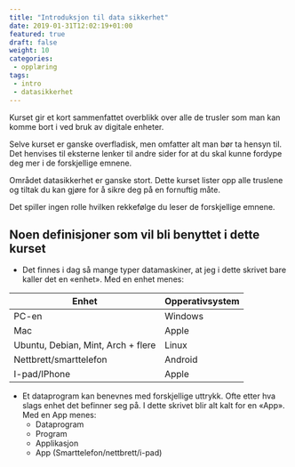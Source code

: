 ```yaml
---
title: "Introduksjon til data sikkerhet"
date: 2019-01-31T12:02:19+01:00
featured: true
draft: false
weight: 10
categories:
 - opplæring
tags:
 - intro
 - datasikkerhet
---
```



Kurset gir et kort sammenfattet overblikk over alle de trusler som man kan komme bort i ved bruk av digitale enheter.

Selve kurset er ganske overfladisk, men omfatter alt man bør ta hensyn til. Det henvises til eksterne lenker til andre sider for at du skal kunne fordype deg mer i de forskjellige emnene.

Området datasikkerhet er ganske stort. Dette kurset lister opp alle truslene og tiltak du kan gjøre for å sikre deg på en fornuftig måte.

Det spiller ingen rolle hvilken rekkefølge du leser de forskjellige emnene.



## Noen definisjoner som vil bli benyttet i dette kurset

- Det finnes i dag så mange typer datamaskiner, at jeg i dette skrivet bare kaller det en «enhet». Med en enhet menes:


Enhet | Opperativsystem
------- | -------
PC-en | Windows
Mac | Apple
Ubuntu, Debian, Mint, Arch + flere | Linux
Nettbrett/smarttelefon | Android
I-pad/IPhone | Apple

- Et dataprogram kan benevnes med forskjellige uttrykk. Ofte etter hva slags enhet det befinner seg på. I dette skrivet blir alt kalt for en «App». Med en App menes:
  - Dataprogram
  - Program
  - Applikasjon
  - App (Smarttelefon/nettbrett/i-pad)

